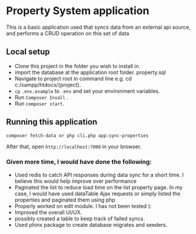 # Property System application

This is a basic application used that syncs data from an external api source, and performs a CRUD operation on this
set of data
## Local setup

-   Clone this project in the folder you wish to install in.
-   import the database at the application root folder. property.sql
-   Navigate to project root in command line e.g. cd c:/xampp/htdocs/{project}.
-   `cp` `.env.example` to `.env` and set your environment variables.
-   Run `Composer Insall` .
-   Run `composer start`.


##  Running this application

```bash
composer fetch-data or php cli.php app:sync-properties
```

After that, open `http://localhost:7000` in your browser.

###   Given more time, I would have done the following:

-   Used redis to catch API responses during data sync for a short time. I believe this would help improve over performance
-   Paginated the list to reduce load time on the list property page. In my case, I would have used dataTable Ajax requests or simply listed the properties and paginated them using php
-   Properly worked on edit module. I has not been tested (:
-   Improved the overall UI/UX.
-   possibly created a table to keep track of failed syncs.
-   Used phinx package to create database migrates and seeders.
